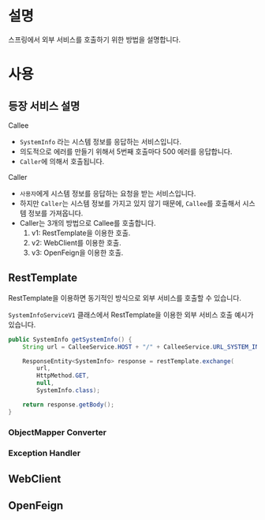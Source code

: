 # 설명
스프링에서 외부 서비스를 호출하기 위한 방법을 설명합니다. 

# 사용
## 등장 서비스 설명
Callee
- `SystemInfo` 라는 시스템 정보를 응답하는 서비스입니다.
- 의도적으로 에러를 만들기 위해서 5번째 호출마다 500 에러를 응답합니다. 
- `Caller`에 의해서 호출됩니다. 

Caller
- `사용자`에게 시스템 정보를 응답하는 요청을 받는 서비스입니다. 
- 하지만 `Caller`는 시스템 정보를 가지고 있지 않기 때문에, `Callee`를 호출해서 시스템 정보를 가져옵니다. 
- Caller는 3개의 방법으로 Callee를 호출합니다. 
   1. v1: RestTemplate을 이용한 호출.
   2. v2: WebClient를 이용한 호출.
   3. v3: OpenFeign을 이용한 호출.

## RestTemplate
RestTemplate을 이용하면 동기적인 방식으로 외부 서비스를 호출할 수 있습니다.

`SystemInfoServiceV1` 클래스에서 RestTemplate을 이용한 외부 서비스 호출 예시가 있습니다. 
```java
public SystemInfo getSystemInfo() {
    String url = CalleeService.HOST + "/" + CalleeService.URL_SYSTEM_INFO;

    ResponseEntity<SystemInfo> response = restTemplate.exchange(
        url,
        HttpMethod.GET,
        null,
        SystemInfo.class);

    return response.getBody();
}
```

### ObjectMapper Converter

### Exception Handler

## WebClient

## OpenFeign
